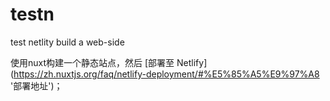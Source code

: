 # testn
test netlity build a web-side

使用nuxt构建一个静态站点，然后 [部署至 Netlify] (https://zh.nuxtjs.org/faq/netlify-deployment/#%E5%85%A5%E9%97%A8 '部署地址')；
